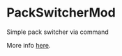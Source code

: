 # PackSwitcherMod
Simple pack switcher via command

More info [here](https://roccodev.me/mods/packswitcher).
